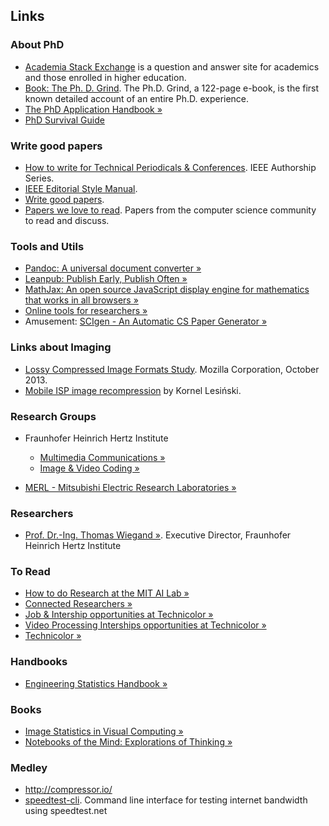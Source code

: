 ## Links

### About PhD
 * [Academia Stack Exchange](http://academia.stackexchange.com) is a question and answer site for academics and those enrolled in higher education.
 * [Book: The Ph. D. Grind](http://www.pgbovine.net/PhD-memoir.htm). The Ph.D. Grind, a 122-page e-book, is the first known detailed account of an entire Ph.D. experience. 
 * [The PhD Application Handbook &raquo;](http://www.amazon.co.uk/PhD-Application-Handbook-Revised-Skills/dp/0335246966/)
 * [PhD Survival Guide](http://www.cs.unc.edu/~azuma/hitch4.html)


### Write good papers
  * [How to write for Technical Periodicals & Conferences](http://mc.manuscriptcentral.com/societyimages/tgrs/author_guide_interactive%20English.pdf). IEEE Authorship Series.
  * [IEEE Editorial Style Manual](http://www.ieee.org/documents/stylemanual.pdf).
  * [Write good papers](http://lemire.me/blog/rules-to-write-a-good-research-paper/).
  * [Papers we love to read](https://github.com/papers-we-love/papers-we-love). 
Papers from the computer science community to read and discuss.

### Tools and Utils
  * [Pandoc: A universal document converter &raquo;](http://johnmacfarlane.net/pandoc/index.html)
  * [Leanpub: Publish Early, Publish Often &raquo;](https://leanpub.com)
  * [MathJax: An open source JavaScript display engine for mathematics that works in all browsers &raquo;](http://www.mathjax.org)
  * [Online tools for researchers &raquo;](http://connectedresearchers.com/online-tools-for-researchers/)
  * Amusement: [SCIgen - An Automatic CS Paper Generator &raquo;](http://pdos.csail.mit.edu/scigen/)

### Links about Imaging

* [Lossy Compressed Image Formats Study](http://people.mozilla.org/~josh/lossy_compressed_image_study_october_2013/). Mozilla Corporation, October 2013.
* [Mobile ISP image recompression](http://calendar.perfplanet.com/2013/mobile-isp-image-recompression/) by Kornel Lesiński.

### Research Groups

* Fraunhofer Heinrich Hertz Institute  
  * [Multimedia Communications &raquo;](http://www.hhi.fraunhofer.de/en/fields-of-competence/image-processing/research-groups/multimedia-communications.html)
  * [Image & Video Coding &raquo;](http://www.hhi.fraunhofer.de/en/fields-of-competence/image-processing/research-groups/image-video-coding.html)
  
* [MERL - Mitsubishi Electric Research Laboratories &raquo;](http://www.merl.com/research/multimedia )

### Researchers

* [Prof. Dr.-Ing. Thomas Wiegand &raquo;](http://iphome.hhi.de/wiegand/). Executive Director, Fraunhofer Heinrich Hertz Institute

### To Read
 * [How to do Research at the MIT AI Lab &raquo;](http://people.cs.umass.edu/~emery/misc/how-to.pdf)
 * [Connected Researchers &raquo;](http://connectedresearchers.com)
 * [Job & Intership opportunities at Technicolor &raquo;](http://www.technicolor.com/en/innovation/research-innovation/ri-laboratories/imaging-science-lab/job-internship-opportunities)
 * [Video Processing Interships opportunities at Technicolor  &raquo;](http://www.technicolor.com/en/innovation/student-day/job-internship-opportunities-ri-labs/video-processing-internships)
 * [Technicolor &raquo;](http://www.technicolor.com)
 
### Handbooks
  * [Engineering Statistics Handbook &raquo;](http://www.itl.nist.gov/div898/handbook/index.htm)

### Books
  * [Image Statistics in Visual Computing &raquo;](http://www.imagestatisticsbook.com)
  * [Notebooks of the Mind: Explorations of Thinking &raquo;](http://www.amazon.com/Notebooks-Mind-Explorations-Vera-John-Steiner/dp/0195108965)

### Medley
  * http://compressor.io/
  * [speedtest-cli](https://github.com/sivel/speedtest-cli). Command line interface for testing internet bandwidth using speedtest.net
